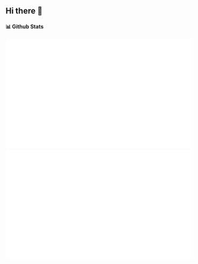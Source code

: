 ## Hi there 👋


<!--
**PSinbad/PSinbad** is a ✨ _special_ ✨ repository because its `README.md` (this file) appears on your GitHub profile.

Here are some ideas to get you started:

- 🔭 I’m currently working on ...
- 🌱 I’m currently learning ...
- 👯 I’m looking to collaborate on ...
- 🤔 I’m looking for help with ...
- 💬 Ask me about ...
- 📫 How to reach me: ...
- 😄 Pronouns: ...
- ⚡ Fun fact: ...
-->
<h4>📊 Github Stats</h4>
<a>
  <p>
    <img src="https://github.com/PSinbad/github-stats/blob/141f13097c5f6b196493251a5d2c8addbdc9f89e/generated/overview.svg" alt="Overview">
    <img src="https://github.com/PSinbad/github-stats/blob/141f13097c5f6b196493251a5d2c8addbdc9f89e/generated/languages.svg" alt="Languages">
  </p>
</a>

